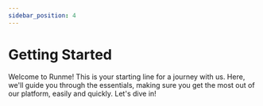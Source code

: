 ```yaml
---
sidebar_position: 4
---
```


# Getting Started

Welcome to Runme! This is your starting line for a journey with us. Here, we'll guide you through the essentials, making sure you get the most out of our platform, easily and quickly. Let's dive in!
